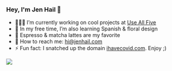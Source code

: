 ### Hey, I'm Jen Hail 👋

- 👩🏻‍💻 I’m currently working on cool projects at [Use All Five](https://github.com/useallfive)
- 📓 In my free time, I’m also learning Spanish & floral design
- 🍵 Espresso & matcha lattes are my favorite
- 💌 How to reach me: [hi@jenhail.com](mailto:hi@jenhail.com)
- ⚡ Fun fact: I snatched up the domain [ihavecovid.com](https://www.ihavecovid.com/). Enjoy ;)

<a href="https://github.com/jenniferhail">
  <img align="center" src="https://github-readme-stats.vercel.app/api/top-langs/?username=jenniferhail&layout=compact" />
</a>
